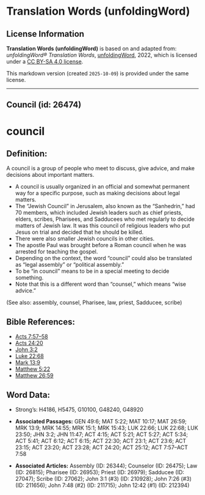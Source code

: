 # Translation Words (unfoldingWord)

## License Information

**Translation Words (unfoldingWord)** is based on and adapted from: _unfoldingWord® Translation Words_, [unfoldingWord](https://unfoldingword.org/utw), 2022, which is licensed under a [CC BY-SA 4.0 license](https://creativecommons.org/licenses/by-sa/4.0/legalcode.en).

This markdown version (created `2025-10-09`) is provided under the same license.



--------------------------------

## Council (id: 26474)

council
=======

Definition:
-----------

A council is a group of people who meet to discuss, give advice, and make decisions about important matters.

* A council is usually organized in an official and somewhat permanent way for a specific purpose, such as making decisions about legal matters.
* The “Jewish Council” in Jerusalem, also known as the “Sanhedrin,” had 70 members, which included Jewish leaders such as chief priests, elders, scribes, Pharisees, and Sadducees who met regularly to decide matters of Jewish law. It was this council of religious leaders who put Jesus on trial and decided that he should be killed.
* There were also smaller Jewish councils in other cities.
* The apostle Paul was brought before a Roman council when he was arrested for teaching the gospel.
* Depending on the context, the word “council” could also be translated as “legal assembly” or “political assembly.”
* To be “in council” means to be in a special meeting to decide something.
* Note that this is a different word than “counsel,” which means “wise advice.”

(See also: assembly, counsel, Pharisee, law, priest, Sadducee, scribe)

Bible References:
-----------------

* [Acts 7:57–58](https://ref.ly/Acts7:57-Acts7:58)
* [Acts 24:20](https://ref.ly/Acts24:20)
* [John 3:2](https://ref.ly/John3:2)
* [Luke 22:68](https://ref.ly/Luke22:68)
* [Mark 13:9](https://ref.ly/Mark13:9)
* [Matthew 5:22](https://ref.ly/Matt5:22)
* [Matthew 26:59](https://ref.ly/Matt26:59)

Word Data:
----------

* Strong’s: H4186, H5475, G10100, G48240, G48920

* **Associated Passages:** GEN 49:6; MAT 5:22; MAT 10:17; MAT 26:59; MRK 13:9; MRK 14:55; MRK 15:1; MRK 15:43; LUK 22:66; LUK 22:68; LUK 23:50; JHN 3:2; JHN 11:47; ACT 4:15; ACT 5:21; ACT 5:27; ACT 5:34; ACT 5:41; ACT 6:12; ACT 6:15; ACT 22:30; ACT 23:1; ACT 23:6; ACT 23:15; ACT 23:20; ACT 23:28; ACT 24:20; ACT 25:12; ACT 7:57–ACT 7:58
* **Associated Articles:** Assembly (ID: 26344); Counselor (ID: 26475); Law (ID: 26815); Pharisee (ID: 26953); Priest (ID: 26979); Sadducee (ID: 27047); Scribe (ID: 27062); John 3:1 (#3) (ID: 210928); John 7:26 (#3) (ID: 211656); John 7:48 (#2) (ID: 211715); John 12:42 (#1) (ID: 212394)

